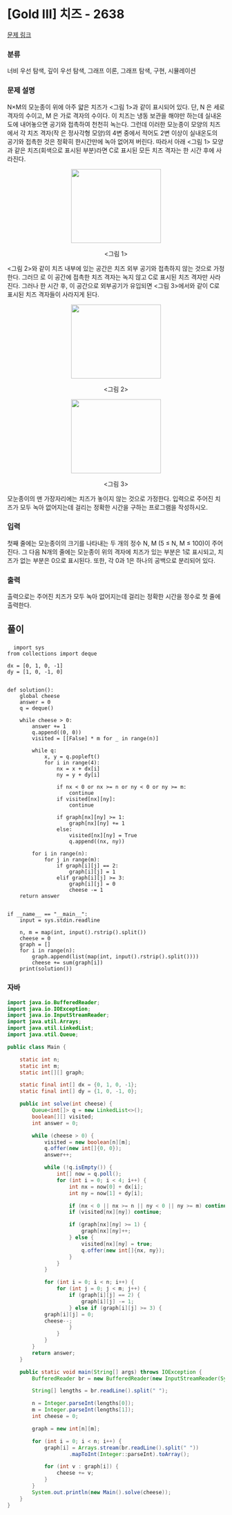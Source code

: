 # [Gold III] 치즈 - 2638 

[문제 링크](https://www.acmicpc.net/problem/2638) 

### 분류

너비 우선 탐색, 깊이 우선 탐색, 그래프 이론, 그래프 탐색, 구현, 시뮬레이션

### 문제 설명

<p>N×M의 모눈종이 위에 아주 얇은 치즈가 <그림 1>과 같이 표시되어 있다. 단, N 은 세로 격자의 수이고, M 은 가로 격자의 수이다. 이 치즈는 냉동 보관을 해야만 하는데 실내온도에 내어놓으면 공기와 접촉하여 천천히 녹는다. 그런데 이러한 모눈종이 모양의 치즈에서 각 치즈 격자(작 은 정사각형 모양)의 4변 중에서 적어도 2변 이상이 실내온도의 공기와 접촉한 것은 정확히 한시간만에 녹아 없어져 버린다. 따라서 아래 <그림 1> 모양과 같은 치즈(회색으로 표시된 부분)라면 C로 표시된 모든 치즈 격자는 한 시간 후에 사라진다.</p>

<p style="text-align: center;"><img alt="" src="https://upload.acmicpc.net/a4998beb-104c-4e37-b3d7-fd91cd81464a/-/preview/" style="width: 208px; height: 171px;"></p>

<p style="text-align: center;"><그림 1></p>

<p><그림 2>와 같이 치즈 내부에 있는 공간은 치즈 외부 공기와 접촉하지 않는 것으로 가정한다. 그러므 로 이 공간에 접촉한 치즈 격자는 녹지 않고 C로 표시된 치즈 격자만 사라진다. 그러나 한 시간 후, 이 공간으로 외부공기가 유입되면 <그림 3>에서와 같이 C로 표시된 치즈 격자들이 사라지게 된다.</p>

<p style="text-align: center;"><img alt="" src="https://upload.acmicpc.net/e5d519ee-53ea-40a6-b970-710cca0db128/-/preview/" style="width: 208px; height: 171px;"></p>

<p style="text-align: center;"><그림 2></p>

<p style="text-align: center;"><img alt="" src="https://upload.acmicpc.net/a00b876a-86dc-4a82-a030-603a9b1593cc/-/preview/" style="width: 208px; height: 171px;"></p>

<p style="text-align: center;"><그림 3></p>

<p>모눈종이의 맨 가장자리에는 치즈가 놓이지 않는 것으로 가정한다. 입력으로 주어진 치즈가 모두 녹아 없어지는데 걸리는 정확한 시간을 구하는 프로그램을 작성하시오.</p>

### 입력 

 <p>첫째 줄에는 모눈종이의 크기를 나타내는 두 개의 정수 N, M (5 ≤ N, M ≤ 100)이 주어진다. 그 다음 N개의 줄에는 모눈종이 위의 격자에 치즈가 있는 부분은 1로 표시되고, 치즈가 없는 부분은 0으로 표시된다. 또한, 각 0과 1은 하나의 공백으로 분리되어 있다.</p>

### 출력 

 <p>출력으로는 주어진 치즈가 모두 녹아 없어지는데 걸리는 정확한 시간을 정수로 첫 줄에 출력한다.</p>

  
## 풀이
### 
```python3
  import sys
from collections import deque

dx = [0, 1, 0, -1]
dy = [1, 0, -1, 0]


def solution():
    global cheese
    answer = 0
    q = deque()

    while cheese > 0:
        answer += 1
        q.append((0, 0))
        visited = [[False] * m for _ in range(n)]

        while q:
            x, y = q.popleft()
            for i in range(4):
                nx = x + dx[i]
                ny = y + dy[i]

                if nx < 0 or nx >= n or ny < 0 or ny >= m:
                    continue
                if visited[nx][ny]:
                    continue

                if graph[nx][ny] >= 1:
                    graph[nx][ny] += 1
                else:
                    visited[nx][ny] = True
                    q.append((nx, ny))

        for i in range(n):
            for j in range(m):
                if graph[i][j] == 2:
                    graph[i][j] = 1
                elif graph[i][j] >= 3:
                    graph[i][j] = 0
                    cheese -= 1
    return answer


if __name__ == "__main__":
    input = sys.stdin.readline

    n, m = map(int, input().rstrip().split())
    cheese = 0
    graph = []
    for i in range(n):
        graph.append(list(map(int, input().rstrip().split())))
        cheese += sum(graph[i])
    print(solution())
```
### 자바
```java
import java.io.BufferedReader;
import java.io.IOException;
import java.io.InputStreamReader;
import java.util.Arrays;
import java.util.LinkedList;
import java.util.Queue;

public class Main {

	static int n;
	static int m;
	static int[][] graph;

	static final int[] dx = {0, 1, 0, -1};
	static final int[] dy = {1, 0, -1, 0};

	public int solve(int cheese) {
		Queue<int[]> q = new LinkedList<>();
		boolean[][] visited;
		int answer = 0;

		while (cheese > 0) {
			visited = new boolean[n][m];
			q.offer(new int[]{0, 0});
			answer++;

			while (!q.isEmpty()) {
				int[] now = q.poll();
				for (int i = 0; i < 4; i++) {
					int nx = now[0] + dx[i];
					int ny = now[1] + dy[i];

					if (nx < 0 || nx >= n || ny < 0 || ny >= m) continue;
					if (visited[nx][ny]) continue;

					if (graph[nx][ny] >= 1) {
						graph[nx][ny]++;
					} else {
						visited[nx][ny] = true;
						q.offer(new int[]{nx, ny});
					}
				}
			}

			for (int i = 0; i < n; i++) {
				for (int j = 0; j < m; j++) {
					if (graph[i][j] == 2) {
						graph[i][j] -= 1;
					} else if (graph[i][j] >= 3) {
            graph[i][j] = 0;
            cheese--;
					}
				}
			}
		}
		return answer;
	}

	public static void main(String[] args) throws IOException {
		BufferedReader br = new BufferedReader(new InputStreamReader(System.in));

		String[] lengths = br.readLine().split(" ");

		n = Integer.parseInt(lengths[0]);
		m = Integer.parseInt(lengths[1]);
		int cheese = 0;

		graph = new int[n][m];

		for (int i = 0; i < n; i++) {
			graph[i] = Arrays.stream(br.readLine().split(" "))
					.mapToInt(Integer::parseInt).toArray();

			for (int v : graph[i]) {
				cheese += v;
			}
		}
		System.out.println(new Main().solve(cheese));
	}
}

```

